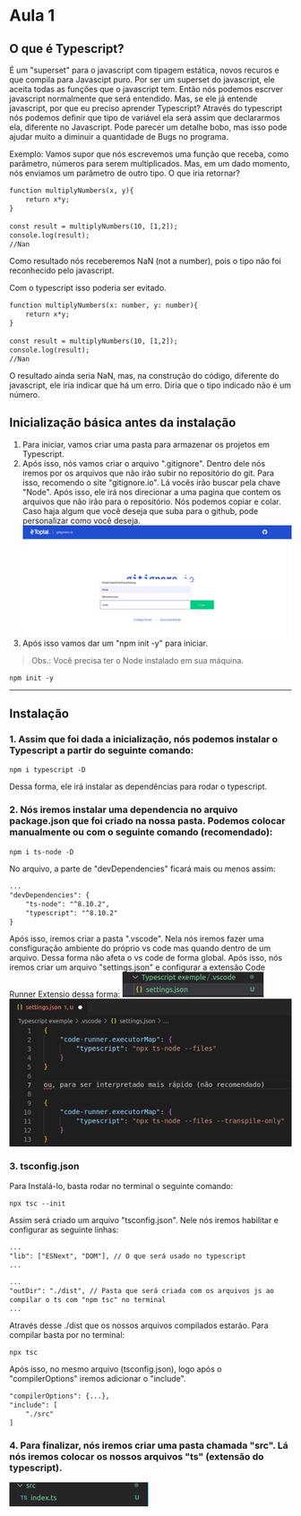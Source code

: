 # Aula 1 

## O que é Typescript?
É um "superset" para o javascript com tipagem estática, novos recuros e que compila para Javascipt puro.
Por ser um superset do javascript, ele aceita todas as funções que o javascript tem. Então nós podemos escrver javascript normalmente que será entendido. Mas, se ele já entende javascript, por que eu preciso aprender Typescript?
Através do typescript nós podemos definir que tipo de variável ela será assim que declararmos ela, diferente no Javascript. Pode parecer um detalhe bobo, mas isso pode ajudar muito a diminuir a quantidade de Bugs no programa.

Exemplo: Vamos supor que nós escrevemos uma função que receba, como parâmetro, números para serem multiplicados. Mas, em um dado momento, nós enviamos um parâmetro de outro tipo. O que iria retornar?
```
function multiplyNumbers(x, y){
    return x*y;
}

const result = multiplyNumbers(10, [1,2]);
console.log(result); 
//Nan
```
Como resultado nós receberemos NaN (not a number), pois o tipo não foi reconhecido pelo javascript.

Com o typescript isso poderia ser evitado. 
```
function multiplyNumbers(x: number, y: number){
    return x*y;
}

const result = multiplyNumbers(10, [1,2]);
console.log(result); 
//Nan
```
O resultado ainda seria NaN, mas, na construção do código, diferente do javascript, ele iria indicar que há um erro. Diria que o tipo indicado não é um número.

## Inicialização básica antes da instalação
1. Para iniciar, vamos criar uma pasta para armazenar os projetos em Typescript.
2.  Após isso, nós vamos criar o arquivo ".gitignore". Dentro dele nós iremos por os arquivos que não irão subir no repositório do git. Para isso, recomendo o site "gitignore.io". Lá vocês irão buscar pela chave "Node". Após isso, ele irá nos direcionar a uma pagina que contem os arquivos que não irão para o repositório. Nós podemos copiar e colar. Caso haja algum que você deseja que suba para o github, pode personalizar como você deseja.
![gitignore.io](./Fotos/gitignore.io.png)
3. Após isso vamos dar um "npm init -y" para iniciar.
> Obs.: Você precisa ter o Node instalado em sua máquina.
```
npm init -y
```

---

## Instalação
### 1. Assim que foi dada a inicialização, nós podemos instalar o Typescript a partir do seguinte comando:
```
npm i typescript -D
```
Dessa forma, ele irá instalar as dependências para rodar o typescript.

### 2. Nós iremos instalar uma dependencia no arquivo package.json que foi criado na nossa pasta. Podemos colocar manualmente ou com o seguinte comando (recomendado):
```
npm i ts-node -D
```

No arquivo, a parte de "devDependencies" ficará mais ou menos assim:
```
...
"devDependencies": {
    "ts-node": "^8.10.2",
    "typescript": "^8.10.2"
}
```

Após isso, iremos criar a pasta ".vscode". Nela nós iremos fazer uma consfiguração ambiente do próprio vs code mas quando dentro de um arquivo. Dessa forma não afeta o vs code de forma global.
Após isso, nós iremos criar um arquivo "settings.json" e configurar a extensão Code Runner Extensio dessa forma:
![Pasta](./Fotos/Exemplo%20typescript.png)
![Interpret](./Fotos/Transpile.png)

### 3. tsconfig.json
Para Instalá-lo, basta rodar no terminal o seguinte comando:
```  
npx tsc --init
```
Assim será criado um arquivo "tsconfig.json". Nele nós iremos habilitar e configurar as seguinte linhas:
```
...
"lib": ["ESNext", "DOM"], // O que será usado no typescript
...
```
```
...
"outDir": "./dist", // Pasta que será criada com os arquivos js ao compilar o ts com "npm tsc" no terminal
...
```
Através desse ./dist que os nossos arquivos compilados estarão. Para compilar basta por no terminal:
```
npx tsc
```

Após isso, no mesmo arquivo (tsconfig.json), logo após o "compilerOptions" iremos adicionar o "include".
```
"compilerOptions": {...},
"include": [
    "./src"
]
```

### 4. Para finalizar, nós iremos criar uma pasta chamada "src". Lá nós iremos colocar os nossos arquivos "ts" (extensão do typescript).
![Src](./Fotos/src.png)
